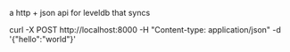 a http + json api for leveldb that syncs

curl -X POST http://localhost:8000 -H "Content-type: application/json" -d '{"hello":"world"}'
